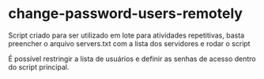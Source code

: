 # change-password-users-remotely
Script criado para ser utilizado em lote para atividades repetitivas, basta preencher o arquivo servers.txt com a lista dos servidores e rodar o script

É possível restringir a lista de usuários e definir as senhas de acesso dentro do script principal.

